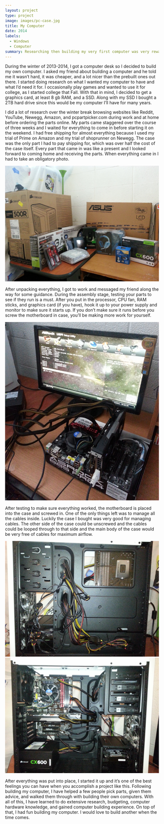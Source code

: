 ```yaml
---
layout: project
type: project
image: images/pc-case.jpg
title: My Computer
date: 2014
labels:
  - Windows
  - Computer
summary: Researching then building my very first computer was very rewarding.
---
```


During the winter of 2013-2014, I got a computer desk so I decided to build my own computer. I asked my friend about building a computer and he told me it wasn’t hard, it was cheaper, and a lot nicer than the prebuilt ones out there. I started doing research on what I wanted my computer to have and what I’d need it for. I occasionally play games and wanted to use it for college, as I started college that Fall. With that in mind, I decided to get a graphics card, at least 8 gb RAM, and a SSD. Along with my SSD I bought a 2TB hard drive since this would be my computer I’ll have for many years. 

I did a lot of research over the winter break browsing websites like Reddit, YouTube, Newegg, Amazon, and pcpartpicker.com during work and at home before ordering the parts online. My parts came staggered over the course of three weeks and I waited for everything to come in before starting it on the weekend. I had free shipping for almost everything because I used my trial of Prime on Amazon and my trial of shoprunner on Newegg. The case was the only part I had to pay shipping for, which was over half the cost of the case itself. Every part that came in was like a present and I looked forward to coming home and receiving the parts. When everything came in I had to take an obligatory photo.

  <img class="ui medium right rounded image" src="../images/pcparts.jpg">

After unpacking everything, I got to work and messaged my friend along the way for some guidance. During the assembly stage, testing your parts to see if they run is a must. After you put in the processor, CPU fan, RAM sticks, and graphics card (if you have), hook it up to your power supply and monitor to make sure it starts up. If you don’t make sure it runs before you screw the motherboard in case, you’ll be making more work for yourself.

  <img class="ui medium left rounded image" src="../images/component-testing.jpg">

After testing to make sure everything worked, the motherboard is placed into the case and screwed in. One of the only things left was to manage all the cables inside. Luckily the case I bought was very good for managing cables. The other side of the case could be unscrewed and the cables could be looped through to that side and the main body of the case would be very free of cables for maximum airflow.

  <img class="ui medium right rounded image" src="../images/cable-management.jpg">
  
  <img class="ui medium left rounded image" src="../images/cable-management1.jpg">

After everything was put into place, I started it up and it’s one of the best feelings you can have when you accomplish a project like this. Following building my computer, I have helped a few people pick parts, given them advice, and walked them through with building their own computers. With all of this, I have learned to do extensive research, budgeting, computer hardware knowledge, and gained computer building experience. On top of that, I had fun building my computer. I would love to build another when the time comes. 



  
  


